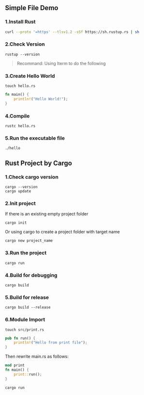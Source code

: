 ## Simple File Demo

### 1.Install Rust

```sh
curl --proto '=https' --tlsv1.2 -sSf https://sh.rustup.rs | sh
```

### 2.Check Version

```
rustup --version
```

> Recommand: Using Iterm to do the following

### 3.Create Hello World

```
touch hello.rs
```

```rs
fn main() {
    println!("Hello World!");
}
```

### 4.Compile

```
rustc hello.rs
```

### 5.Run the executable file

```
./hello
```

## Rust Project by Cargo

### 1.Check cargo version

```
cargo --version
cargo update
```

### 2.Init project

If there is an existing empty project folder

```
cargo init
```

Or using cargo to create a project folder with target name

```
cargo new project_name
```

### 3.Run the project

```
cargo run
```

### 4.Build for debugging

```
cargo build
```

### 5.Build for release

```
cargo build --release
```

### 6.Module Import

```
touch src/print.rs
```

```rs
pub fn run() {
    println!("Hello from print file");
}
```

Then rewrite main.rs as follows:

```rs
mod print
fn main() {
    print::run();
}
```

```
cargo run
```